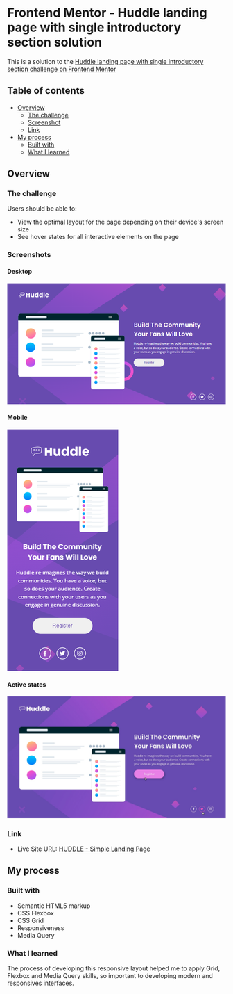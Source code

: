 # Frontend Mentor - Huddle landing page with single introductory section solution

This is a solution to the [Huddle landing page with single introductory section challenge on Frontend Mentor](https://www.frontendmentor.io/challenges/huddle-landing-page-with-a-single-introductory-section-B_2Wvxgi0)

## Table of contents

- [Overview](#overview)
  - [The challenge](#the-challenge)
  - [Screenshot](#screenshot)
  - [Link](#link)
- [My process](#my-process)
  - [Built with](#built-with)
  - [What I learned](#what-i-learned)

## Overview

### The challenge

Users should be able to:

- View the optimal layout for the page depending on their device's screen size
- See hover states for all interactive elements on the page

### Screenshots

#### Desktop
![](./design/desktop.png)

#### Mobile
![](./design/mobile.png)

#### Active states
![](./design/active-states.jpg)

### Link

- Live Site URL: [HUDDLE - Simple Landing Page](https://als-samara.github.io/huddle-single-landing-page/)

## My process

### Built with

- Semantic HTML5 markup
- CSS Flexbox
- CSS Grid
- Responsiveness
- Media Query

### What I learned

The process of developing this responsive layout helped me to apply Grid, Flexbox and Media Query skills, so important to developing modern and responsives interfaces.
